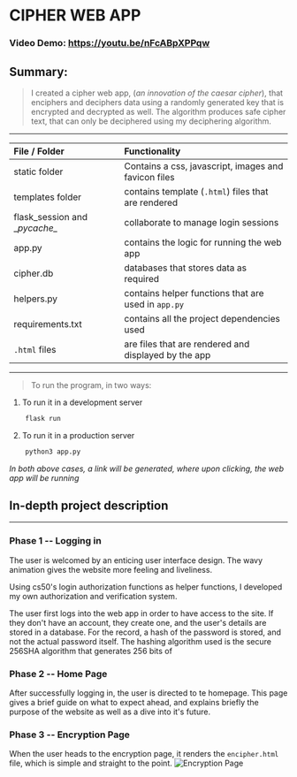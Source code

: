 # CIPHER WEB APP
### Video Demo:  <https://youtu.be/nFcABpXPPqw>
## Summary:
  > I created a cipher web app, (*an innovation of the caesar cipher*), that enciphers and deciphers data using a randomly generated key that is encrypted and decrypted as well.
  > The algorithm produces safe cipher text, that can only be deciphered using my deciphering algorithm.

___

|**File / Folder**| Functionality                                        |
| :---------------| :--------------------------------------------------- |
| static folder   |Contains a css, javascript, images and favicon files             |
| templates folder| contains template (`.html`) files that are rendered  |
| flask_session and \__pycache\__ | collaborate to manage login sessions |
| app.py          | contains the logic for running the web app           |
| cipher.db       | databases that stores data as required               |
| helpers.py      | contains helper functions that are used in `app.py`  |
| requirements.txt| contains all the project dependencies used           | |
| `.html` files   | are files that are rendered and displayed by the app |

---
> To run the program, in two ways:
1. To run it in a development server
```python
    flask run
```
2. To run it in a production server
```python
    python3 app.py
```

*In both above cases, a link will be generated, where upon clicking, the web app will be running*

## **In-depth project description**
---

### Phase 1 -- **Logging in**
The user is welcomed by an enticing user interface design. The wavy animation gives the website more feeling and liveliness.

Using cs50's login authorization functions as helper functions, I developed my own authorization and verification system. 

The user first logs into the web app in order to have access to the site. If they don't have an account, they create one, and the user's details are stored in a database. For the record, a hash of the password is stored, and not the actual password itself. The hashing algorithm used is the secure 256SHA algorithm that generates 256 bits of 

### Phase 2 -- **Home Page**
After successfully logging in, the user is directed to te homepage. This page gives a brief guide on what to expect ahead, and explains briefly the purpose of the website as well as a dive into it's future.

### Phase 3 -- **Encryption Page**
When the user heads to the encryption page, it renders the `encipher.html` file, which is simple and straight to the point.
![Encryption Page](https://github.com/grand-rick001/CS50-final-project/blob/master/static/images/enc.gif "Encryption Page")